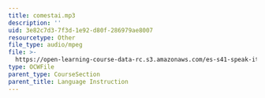 ```yaml
---
title: comestai.mp3
description: ''
uid: 3e82c7d3-7f3d-1e92-d80f-286979ae8007
resourcetype: Other
file_type: audio/mpeg
file: >-
  https://open-learning-course-data-rc.s3.amazonaws.com/es-s41-speak-italian-with-your-mouth-full-spring-2012/3e82c7d37f3d1e92d80f286979ae8007_comestai.mp3
type: OCWFile
parent_type: CourseSection
parent_title: Language Instruction
---
```

